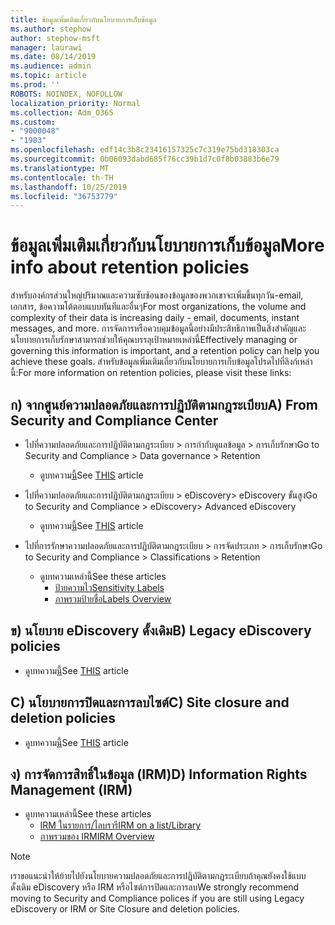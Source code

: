 ```yaml
---
title: ข้อมูลเพิ่มเติมเกี่ยวกับนโยบายการเก็บข้อมูล
ms.author: stephow
author: stephow-msft
manager: laurawi
ms.date: 08/14/2019
ms.audience: admin
ms.topic: article
ms.prod: ''
ROBOTS: NOINDEX, NOFOLLOW
localization_priority: Normal
ms.collection: Adm_O365
ms.custom:
- "9000048"
- "1983"
ms.openlocfilehash: edf14c3b8c23416157325c7c319e75bd318303ca
ms.sourcegitcommit: 0b06093dabd685f76cc39b1d7c0f8b03883b6e79
ms.translationtype: MT
ms.contentlocale: th-TH
ms.lasthandoff: 10/25/2019
ms.locfileid: "36753779"
---
```

# <a name="more-info-about-retention-policies"></a><span data-ttu-id="855c5-102">ข้อมูลเพิ่มเติมเกี่ยวกับนโยบายการเก็บข้อมูล</span><span class="sxs-lookup"><span data-stu-id="855c5-102">More info about retention policies</span></span>

<span data-ttu-id="855c5-103">สำหรับองค์กรส่วนใหญ่ปริมาณและความซับซ้อนของข้อมูลของพวกเขาจะเพิ่มขึ้นทุกวัน-email, เอกสาร, ข้อความโต้ตอบแบบทันทีและอื่นๆ</span><span class="sxs-lookup"><span data-stu-id="855c5-103">For most organizations, the volume and complexity of their data is increasing daily - email, documents, instant messages, and more.</span></span> <span data-ttu-id="855c5-104">การจัดการหรือควบคุมข้อมูลนี้อย่างมีประสิทธิภาพเป็นสิ่งสำคัญและนโยบายการเก็บรักษาสามารถช่วยให้คุณบรรลุเป้าหมายเหล่านี้</span><span class="sxs-lookup"><span data-stu-id="855c5-104">Effectively managing or governing this information is important, and a retention policy can help you achieve these goals.</span></span> <span data-ttu-id="855c5-105">สำหรับข้อมูลเพิ่มเติมเกี่ยวกับนโยบายการเก็บข้อมูลโปรดไปที่ลิงก์เหล่านี้:</span><span class="sxs-lookup"><span data-stu-id="855c5-105">For more information on retention policies, please visit these links:</span></span>

## <a name="a-from-security-and-compliance-center"></a><span data-ttu-id="855c5-106">ก) จากศูนย์ความปลอดภัยและการปฏิบัติตามกฎระเบียบ</span><span class="sxs-lookup"><span data-stu-id="855c5-106">A) From Security and Compliance Center</span></span>

- <span data-ttu-id="855c5-107">ไปที่ความปลอดภัยและการปฏิบัติตามกฎระเบียบ > การกำกับดูแลข้อมูล > การเก็บรักษา</span><span class="sxs-lookup"><span data-stu-id="855c5-107">Go to Security and Compliance > Data governance > Retention</span></span>
  - <span data-ttu-id="855c5-108">ดูบทความ[นี้](https://docs.microsoft.com/office365/securitycompliance/retention-policies)</span><span class="sxs-lookup"><span data-stu-id="855c5-108">See [THIS](https://docs.microsoft.com/office365/securitycompliance/retention-policies) article</span></span>

- <span data-ttu-id="855c5-109">ไปที่ความปลอดภัยและการปฏิบัติตามกฎระเบียบ > eDiscovery> eDiscovery ขั้นสูง</span><span class="sxs-lookup"><span data-stu-id="855c5-109">Go to Security and Compliance > eDiscovery> Advanced eDiscovery</span></span> 
  - <span data-ttu-id="855c5-110">ดูบทความ[นี้](https://docs.microsoft.com/office365/securitycompliance/ediscovery-cases)</span><span class="sxs-lookup"><span data-stu-id="855c5-110">See [THIS](https://docs.microsoft.com/office365/securitycompliance/ediscovery-cases) article</span></span>

- <span data-ttu-id="855c5-111">ไปที่การรักษาความปลอดภัยและการปฏิบัติตามกฎระเบียบ > การจัดประเภท > การเก็บรักษา</span><span class="sxs-lookup"><span data-stu-id="855c5-111">Go to Security and Compliance > Classifications > Retention</span></span>
  - <span data-ttu-id="855c5-112">ดูบทความเหล่านี้</span><span class="sxs-lookup"><span data-stu-id="855c5-112">See these articles</span></span>
    - [<span data-ttu-id="855c5-113">ป้ายความไว</span><span class="sxs-lookup"><span data-stu-id="855c5-113">Sensitivity Labels</span></span>](https://docs.microsoft.com/office365/securitycompliance/sensitivity-labels)
    - [<span data-ttu-id="855c5-114">ภาพรวมป้ายชื่อ</span><span class="sxs-lookup"><span data-stu-id="855c5-114">Labels Overview</span></span>](https://docs.microsoft.com/office365/securitycompliance/labels)

## <a name="b-legacy-ediscovery-policies"></a><span data-ttu-id="855c5-115">ข) นโยบาย eDiscovery ดั้งเดิม</span><span class="sxs-lookup"><span data-stu-id="855c5-115">B) Legacy eDiscovery policies</span></span>

- <span data-ttu-id="855c5-116">ดูบทความ[นี้](https://support.office.com/article/Set-up-an-eDiscovery-Center-in-SharePoint-Online-A18F8975-AA7F-43B4-A7D6-001D14744D8E)</span><span class="sxs-lookup"><span data-stu-id="855c5-116">See [THIS](https://support.office.com/article/Set-up-an-eDiscovery-Center-in-SharePoint-Online-A18F8975-AA7F-43B4-A7D6-001D14744D8E) article</span></span>

## <a name="c-site-closure-and-deletion-policies"></a><span data-ttu-id="855c5-117">C) นโยบายการปิดและการลบไซต์</span><span class="sxs-lookup"><span data-stu-id="855c5-117">C) Site closure and deletion policies</span></span>

- <span data-ttu-id="855c5-118">ดูบทความ[นี้](https://support.office.com/article/Use-policies-for-site-closure-and-deletion-A8280D82-27FD-48C5-9ADF-8A5431208BA5)</span><span class="sxs-lookup"><span data-stu-id="855c5-118">See [THIS](https://support.office.com/article/Use-policies-for-site-closure-and-deletion-A8280D82-27FD-48C5-9ADF-8A5431208BA5) article</span></span>  

## <a name="d-information-rights-management-irm"></a><span data-ttu-id="855c5-119">ง) การจัดการสิทธิ์ในข้อมูล (IRM)</span><span class="sxs-lookup"><span data-stu-id="855c5-119">D) Information Rights Management (IRM)</span></span>

- <span data-ttu-id="855c5-120">ดูบทความเหล่านี้</span><span class="sxs-lookup"><span data-stu-id="855c5-120">See these articles</span></span>
  - [<span data-ttu-id="855c5-121">IRM ในรายการ/ไลบรารี</span><span class="sxs-lookup"><span data-stu-id="855c5-121">IRM on a list/Library</span></span>](https://support.office.com/article/apply-information-rights-management-to-a-list-or-library-3bdb5c4e-94fc-4741-b02f-4e7cc3c54aa1)
  - [<span data-ttu-id="855c5-122">ภาพรวมของ IRM</span><span class="sxs-lookup"><span data-stu-id="855c5-122">IRM Overview</span></span>](https://support.office.com/article/create-and-apply-information-management-policies-eb501fe9-2ef6-4150-945a-65a6451ee9e9)

> [!Note]
> <span data-ttu-id="855c5-123">เราขอแนะนำให้ย้ายไปยังนโยบายความปลอดภัยและการปฏิบัติตามกฎระเบียบถ้าคุณยังคงใช้แบบดั้งเดิม eDiscovery หรือ IRM หรือไซต์การปิดและการลบ</span><span class="sxs-lookup"><span data-stu-id="855c5-123">We strongly recommend moving to Security and Compliance polices if you are still using Legacy eDiscovery or IRM or Site Closure and deletion policies.</span></span>

